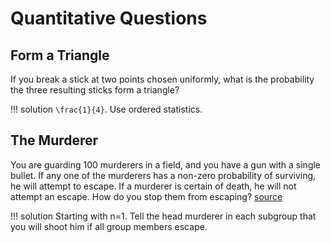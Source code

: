 # Quantitative Questions

## Form a Triangle
If you break a stick at two points chosen uniformly, what is the probability the three resulting sticks form a triangle?

!!! solution
    ``\frac{1}{4}``. Use ordered statistics. 

## The Murderer
You are guarding 100 murderers in a field, and you have a gun with a single bullet. If any one of the murderers has a non-zero probability of surviving, he will attempt to escape. If a murderer is certain of death, he will not attempt an escape. How do you stop them from escaping? [source](https://news.efinancialcareers.com/uk-en/314415/quant-interview-questions-finance)

!!! solution
    Starting with n=1. Tell the head murderer in each subgroup that you will shoot him if all group members escape.

